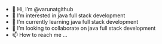- 👋 Hi, I’m @varunatgithub
- 👀 I’m interested in java full stack development
- 🌱 I’m currently learning java full stack development
- 💞️ I’m looking to collaborate on java full stack development
- 📫 How to reach me ...

<!---
varunatgithub/varunatgithub is a ✨ special ✨ repository because its `README.md` (this file) appears on your GitHub profile.
You can click the Preview link to take a look at your changes.
--->
